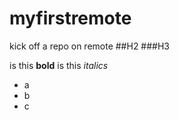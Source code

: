 # myfirstremote
kick off a repo on remote
##H2
###H3

is this **bold**
is this *italics*
- a
- b
- c

